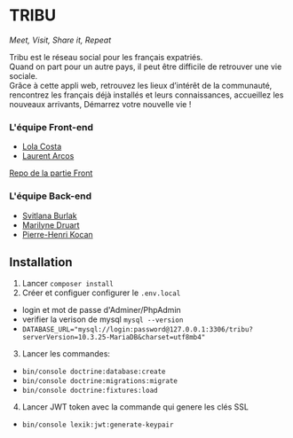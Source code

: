 # TRIBU

*Meet, Visit, Share it, Repeat*

Tribu est le réseau social pour les français expatriés.  
Quand on part pour un autre pays, il peut être difficile de retrouver une vie sociale.  
Grâce à cette appli web, retrouvez les lieux d’intérêt de la communauté, rencontrez les français déjà installés et leurs connaissances, accueillez les nouveaux arrivants,
Démarrez votre nouvelle vie !


### L'équipe Front-end

- [Lola Costa](https://github.com/LolaCosta-DeVinci)
- [Laurent Arcos](https://www.github.com/LaurentArcos)

[Repo de la partie Front](https://github.com/LaurentArcos/Tribu-Front)


### L'équipe Back-end

- [Svitlana Burlak](https://github.com/svitlanaburlak)
- [Marilyne Druart](https://github.com/MarilyneDruart)
- [Pierre-Henri Kocan](https://github.com/Pierre-Henri-Kocan)

## Installation
1. Lancer `composer install`
2. Créer et configuer configurer le `.env.local`
  - login et mot de passe d'Adminer/PhpAdmin
  - verifier la verison de mysql ```mysql --version```
  - ```DATABASE_URL="mysql://login:password@127.0.0.1:3306/tribu?serverVersion=10.3.25-MariaDB&charset=utf8mb4"```
3. Lancer les commandes:
  - `bin/console doctrine:database:create`
  - `bin/console doctrine:migrations:migrate`
  - `bin/console doctrine:fixtures:load`
4. Lancer JWT token avec la commande qui genere les clés SSL
  - `bin/console lexik:jwt:generate-keypair`
